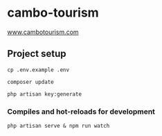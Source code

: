 # cambo-tourism
www.cambotourism.com
## Project setup
```
cp .env.example .env
```
```
composer update
```
```
php artisan key:generate
```

### Compiles and hot-reloads for development
```
php artisan serve & npm run watch
```
